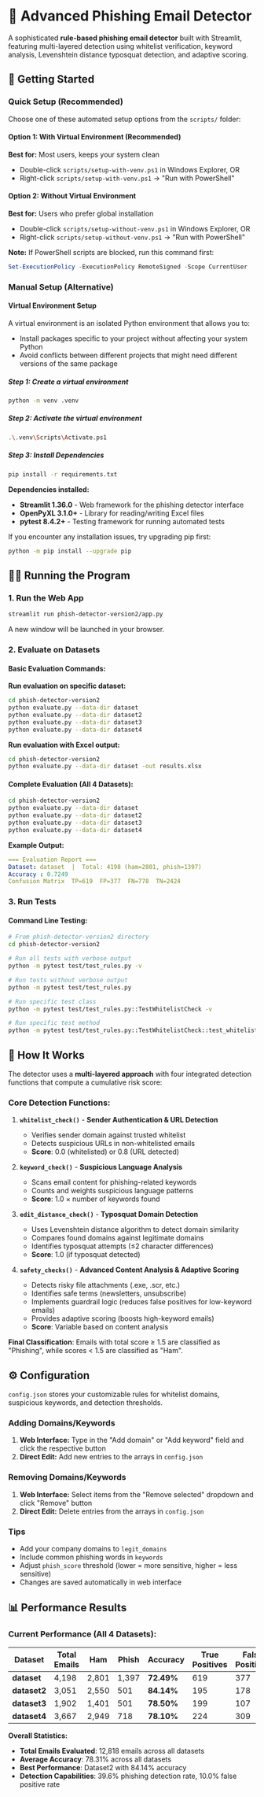 # 📧 Advanced Phishing Email Detector
A sophisticated **rule-based phishing email detector** built with Streamlit, featuring multi-layered detection using whitelist verification, keyword analysis, Levenshtein distance typosquat detection, and adaptive scoring.

## 🚀 Getting Started

### Quick Setup (Recommended)

Choose one of these automated setup options from the `scripts/` folder:

#### Option 1: With Virtual Environment (Recommended)
**Best for:** Most users, keeps your system clean
- Double-click `scripts/setup-with-venv.ps1` in Windows Explorer, OR
- Right-click `scripts/setup-with-venv.ps1` → "Run with PowerShell"

#### Option 2: Without Virtual Environment
**Best for:** Users who prefer global installation
- Double-click `scripts/setup-without-venv.ps1` in Windows Explorer, OR
- Right-click `scripts/setup-without-venv.ps1` → "Run with PowerShell"

**Note:** If PowerShell scripts are blocked, run this command first:
```powershell
Set-ExecutionPolicy -ExecutionPolicy RemoteSigned -Scope CurrentUser
```

### Manual Setup (Alternative)

#### Virtual Environment Setup
A virtual environment is an isolated Python environment that allows you to:
- Install packages specific to your project without affecting your system Python
- Avoid conflicts between different projects that might need different versions of the same package

##### Step 1: Create a virtual environment
```bash
python -m venv .venv
```

##### Step 2: Activate the virtual environment
```bash
.\.venv\Scripts\Activate.ps1
```

##### Step 3: Install Dependencies
```bash
pip install -r requirements.txt
```

**Dependencies installed:**
- **Streamlit 1.36.0** - Web framework for the phishing detector interface
- **OpenPyXL 3.1.0+** - Library for reading/writing Excel files
- **pytest 8.4.2+** - Testing framework for running automated tests

If you encounter any installation issues, try upgrading pip first:
```bash
python -m pip install --upgrade pip
```

## 🏃‍♂️ Running the Program

### 1. Run the Web App
```bash
streamlit run phish-detector-version2/app.py
```
A new window will be launched in your browser.

### 2. Evaluate on Datasets

#### Basic Evaluation Commands:

**Run evaluation on specific dataset:**
```bash
cd phish-detector-version2
python evaluate.py --data-dir dataset
python evaluate.py --data-dir dataset2
python evaluate.py --data-dir dataset3
python evaluate.py --data-dir dataset4
```

**Run evaluation with Excel output:**
```bash
cd phish-detector-version2
python evaluate.py --data-dir dataset -out results.xlsx
```

#### Complete Evaluation (All 4 Datasets):
```bash
cd phish-detector-version2
python evaluate.py --data-dir dataset
python evaluate.py --data-dir dataset2
python evaluate.py --data-dir dataset3
python evaluate.py --data-dir dataset4
```

**Example Output:**
```yaml
=== Evaluation Report ===
Dataset: dataset  |  Total: 4198 (ham=2801, phish=1397)
Accuracy : 0.7249
Confusion Matrix  TP=619  FP=377  FN=778  TN=2424
```

### 3. Run Tests

#### Command Line Testing:
```bash
# From phish-detector-version2 directory
cd phish-detector-version2

# Run all tests with verbose output
python -m pytest test/test_rules.py -v

# Run tests without verbose output
python -m pytest test/test_rules.py

# Run specific test class
python -m pytest test/test_rules.py::TestWhitelistCheck -v

# Run specific test method
python -m pytest test/test_rules.py::TestWhitelistCheck::test_whitelisted_domain_score_zero -v
```

## 🎯 How It Works
The detector uses a **multi-layered approach** with four integrated detection functions that compute a cumulative risk score:

### Core Detection Functions:

1. **`whitelist_check()`** - **Sender Authentication & URL Detection**
   - Verifies sender domain against trusted whitelist
   - Detects suspicious URLs in non-whitelisted emails
   - **Score**: 0.0 (whitelisted) or 0.8 (URL detected)

2. **`keyword_check()`** - **Suspicious Language Analysis**
   - Scans email content for phishing-related keywords
   - Counts and weights suspicious language patterns
   - **Score**: 1.0 × number of keywords found

3. **`edit_distance_check()`** - **Typosquat Domain Detection**
   - Uses Levenshtein distance algorithm to detect domain similarity
   - Compares found domains against legitimate domains
   - Identifies typosquat attempts (≤2 character differences)
   - **Score**: 1.0 (if typosquat detected)

4. **`safety_checks()`** - **Advanced Content Analysis & Adaptive Scoring**
   - Detects risky file attachments (.exe, .scr, etc.)
   - Identifies safe terms (newsletters, unsubscribe)
   - Implements guardrail logic (reduces false positives for low-keyword emails)
   - Provides adaptive scoring (boosts high-keyword emails)
   - **Score**: Variable based on content analysis


**Final Classification**: Emails with total score ≥ 1.5 are classified as "Phishing", while scores < 1.5 are classified as "Ham".

## ⚙️ Configuration

`config.json` stores your customizable rules for whitelist domains, suspicious keywords, and detection thresholds.

### Adding Domains/Keywords
1. **Web Interface:** Type in the "Add domain" or "Add keyword" field and click the respective button
2. **Direct Edit:** Add new entries to the arrays in `config.json`

### Removing Domains/Keywords
1. **Web Interface:** Select items from the "Remove selected" dropdown and click "Remove" button
2. **Direct Edit:** Delete entries from the arrays in `config.json`

### Tips
- Add your company domains to `legit_domains`
- Include common phishing words in `keywords`
- Adjust `phish_score` threshold (lower = more sensitive, higher = less sensitive)
- Changes are saved automatically in web interface

## 📊 Performance Results

### Current Performance (All 4 Datasets):

| Dataset | Total Emails | Ham | Phish | Accuracy | True Positives | False Positives | False Negatives | True Negatives |
|---------|-------------|-----|-------|---------|------------------|-----------------|-----------------|----------------|
| **dataset** | 4,198 | 2,801 | 1,397 | **72.49%** | 619 | 377 | 778 | 2,424 |
| **dataset2** | 3,051 | 2,550 | 501 | **84.14%** | 195 | 178 | 306 | 2,372 |
| **dataset3** | 1,902 | 1,401 | 501 | **78.50%** | 199 | 107 | 302 | 1,294 |
| **dataset4** | 3,667 | 2,949 | 718 | **78.10%** | 224 | 309 | 494 | 2,640 |

**Overall Statistics:**
- **Total Emails Evaluated**: 12,818 emails across all datasets
- **Average Accuracy**: 78.31% across all datasets
- **Best Performance**: Dataset2 with 84.14% accuracy
- **Detection Capabilities**: 39.6% phishing detection rate, 10.0% false positive rate
